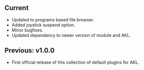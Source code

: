 ## Current
- Updated to programs based file browser.
- Added joystick suspend option.
- Minor bugfixes.
- Updated dependency to newer version of module and AKL.

## Previous: v1.0.0
- First official release of this collection of default plugins for AKL.